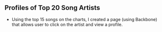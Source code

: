 ## Profiles of Top 20 Song Artists

* Using the top 15 songs on the charts, I created a page (using Backbone) that allows user to click on the artist and view a profile.